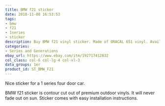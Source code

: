 ```yaml
---
title: BMW f21 sticker
date: 2018-11-08 16:53:53
tags:
- bmw
- f21
- 1series
- sticker
description: Buy BMW f21 vinyl sticker. Made of ORACAL 651 vinyl. Available in different colors.
categories:
- Series and Generations
ebay_url: https://www.ebay.com/itm/192717412832
col_class: col-6 col-lg-4 col-xl-3
data_groups: 1er
product_id: ST_BMW_F21
---
```


Nice sticker for a 1 series four door car.

<!-- more -->
<!-- {% asset_img content-image bmw-f21-window-vinyl-sticker.jpg 'BMW f21 vinyl sport drift stance sticker"BMW e87 vinyl sport drift stance sticker"' %} -->

BMW f21 sticker is contour cut out of premium outdoor vinyls. It will never fade out on sun. Sticker comes with easy installation instructions. 
